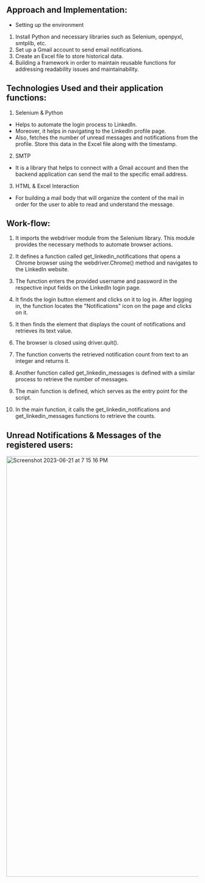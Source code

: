 ## Approach and Implementation:
- Setting up the environment
1. Install Python and necessary libraries such as Selenium, openpyxl, smtplib, etc.
2. Set up a Gmail account to send email notifications.
3. Create an Excel file to store historical data.
4. Building a framework in order to maintain reusable functions for addressing readability issues and maintainability.

## Technologies Used and their application functions:
1. Selenium & Python
- Helps to automate the login process to LinkedIn.
- Moreover, it  helps in navigating to the LinkedIn profile page.
- Also, fetches the number of unread messages and notifications from the profile. Store this data in the Excel file along with the timestamp.

2. SMTP
- It is a library that helps to connect with a Gmail account and then the backend application can send the mail to the specific email address.

3. HTML & Excel Interaction
- For building a mail body that will organize the content of the mail in order for the user to able to read and understand the message.


## Work-flow:
1. It imports the webdriver module from the Selenium library. This module provides the necessary methods to automate browser actions.

2. It defines a function called get_linkedin_notifications that opens a Chrome browser using the webdriver.Chrome() method and navigates to the LinkedIn website.

3. The function enters the provided username and password in the respective input fields on the LinkedIn login page.

4. It finds the login button element and clicks on it to log in. After logging in, the function locates the "Notifications" icon on the page and clicks on it.

5. It then finds the element that displays the count of notifications and retrieves its text value.

6. The browser is closed using driver.quit().

7. The function converts the retrieved notification count from text to an integer and returns it.

8. Another function called get_linkedin_messages is defined with a similar process to retrieve the number of messages.

9. The main function is defined, which serves as the entry point for the script.

10. In the main function, it calls the get_linkedin_notifications and get_linkedin_messages functions to retrieve the counts.

## Unread Notifications & Messages of the registered users:
<img width="1101" alt="Screenshot 2023-06-21 at 7 15 16 PM" src="https://github.com/Swap-Nova/Proactive-User-Notification-Feature/assets/92979885/13f2b84e-796e-4a01-a570-513caecd29a4">
